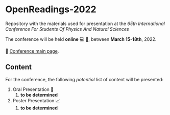 # OpenReadings-2022

Repository with the materials used for presentation at the *65th International Conference For Students Of Physics And Natural Sciences*

The conference will be held **online** 💻  🎥, between **March 15-18th**, 2022.

📄 [Conference main page](http://www.openreadings.eu).

## Content

For the conference, the following *potential* list of content will be presented:
1. Oral Presentation 🎥
   1. **to be determined**
2. Poster Presentation 📈
   1. **to be determined**